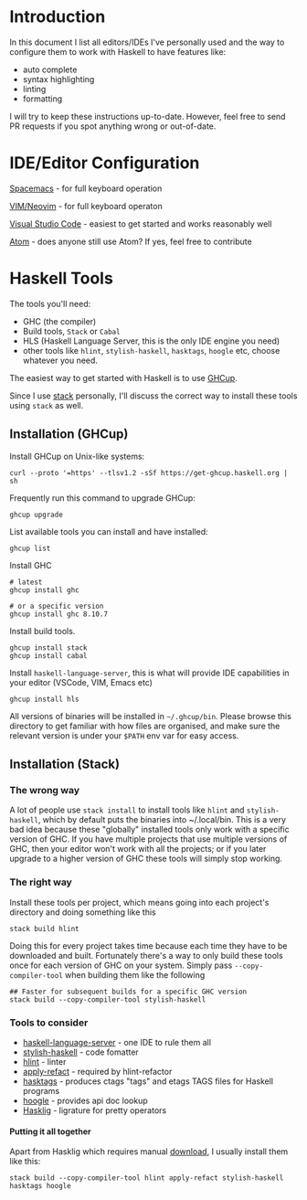 # Introduction
In this document I list all editors/IDEs I've personally used and the way to configure them to work with Haskell to have features like:
* auto complete
* syntax highlighting
* linting
* formatting

I will try to keep these instructions up-to-date. However, feel free to send PR requests if you spot anything wrong or out-of-date.


# IDE/Editor Configuration

[Spacemacs](spacemacs.md) - for full keyboard operation

[VIM/Neovim](vim-and-neovim.md) - for full keyboard operaton

[Visual Studio Code](vscode.md) - easiest to get started and works reasonably well 

[Atom](atom.md) - does anyone still use Atom? If yes, feel free to contribute


# Haskell Tools
The tools you'll need:
* GHC (the compiler)
* Build tools, `Stack` or `Cabal`
* HLS (Haskell Language Server, this is the only IDE engine you need)
* other tools like `hlint`, `stylish-haskell`, `hasktags`, `hoogle` etc, choose whatever you need.

The easiest way to get started with Haskell is to use [GHCup](https://www.haskell.org/ghcup/).

Since I use [stack](https://docs.haskellstack.org/en/stable/README/) personally, I'll discuss the correct way to install these tools using `stack` as well.

## Installation (GHCup)
Install GHCup on Unix-like systems:
```
curl --proto '=https' --tlsv1.2 -sSf https://get-ghcup.haskell.org | sh
```

Frequently run this command to upgrade GHCup:
```
ghcup upgrade
```

List available tools you can install and have installed:
```
ghcup list
```

Install GHC
```
# latest
ghcup install ghc

# or a specific version
ghcup install ghc 8.10.7
```

Install build tools.
```
ghcup install stack
ghcup install cabal
```

Install `haskell-language-server`, this is what will provide IDE capabilities in your editor (VSCode, VIM, Emacs etc)
```
ghcup install hls
```

All versions of binaries will be installed in `~/.ghcup/bin`.
Please browse this directory to get familiar with how files are organised, and make sure the relevant version is under your `$PATH` env var for easy access.


## Installation (Stack)

### The wrong way
A lot of people use `stack install` to install tools like `hlint` and `stylish-haskell`, which by default puts the binaries into ~/.local/bin. This is a very bad idea because these "globally" installed tools only work with a specific version of GHC. If you have multiple projects that use multiple versions of GHC, then your editor won't work with all the projects; or if you later upgrade to a higher version of GHC these tools will simply stop working.

### The right way
Install these tools per project, which means going into each project's directory and doing something like this
```shell
stack build hlint
```
Doing this for every project takes time because each time they have to be downloaded and built. Fortunately there's a way to only build these tools once for each version of GHC on your system. Simply pass `--copy-compiler-tool` when building them like the following
```shell
## Faster for subsequent builds for a specific GHC version
stack build --copy-compiler-tool stylish-haskell
```

### Tools to consider
* [haskell-language-server] - one IDE to rule them all
* [stylish-haskell] - code fomatter
* [hlint] - linter
* [apply-refact] - required by hlint-refactor
* [hasktags] - produces ctags "tags" and etags TAGS files for Haskell programs
* [hoogle] - provides api doc lookup
* [Hasklig] - ligrature for pretty operators

#### Putting it all together
Apart from Hasklig which requires manual [download](https://github.com/i-tu/Hasklig), I usually install them like this:
```shell
stack build --copy-compiler-tool hlint apply-refact stylish-haskell hasktags hoogle
```

[apply-refact]: https://github.com/mpickering/apply-refact
[haskell-language-server]: https://github.com/haskell/haskell-language-server
[Hasklig]: https://github.com/i-tu/Hasklig
[hasktags]: https://github.com/MarcWeber/hasktags
[hlint]: https://github.com/ndmitchell/hlint
[hoogle]: https://github.com/ndmitchell/hoogle
[stylish-haskell]: https://github.com/haskell/stylish-haskell

